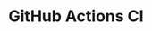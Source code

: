 # GitHub Actions CI















































































































































































































































































































































































































































































































































































































































































































































































































































































































































































































































































































